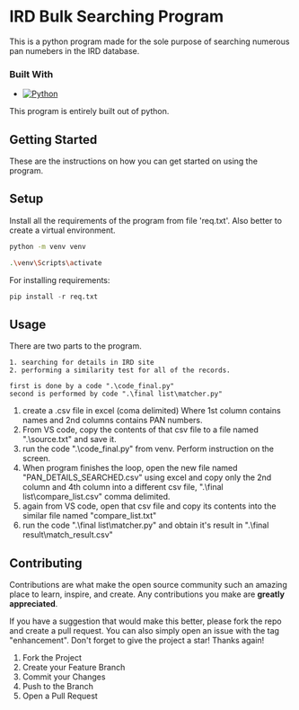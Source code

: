 # IRD Bulk Searching Program

This is a python program made for the sole purpose of searching numerous pan numebers in the IRD database.

### Built With


* [![Python][Python-logo]][Python-url]

This program is entirely built out of python.



<!-- GETTING STARTED -->
## Getting Started

These are the instructions on how you can get started on using the program.



## Setup

Install all the requirements of the program from file 'req.txt'. Also better to create a virtual environment.
```bash
python -m venv venv

.\venv\Scripts\activate
```
For installing requirements:
```py
pip install -r req.txt
```
   


## Usage
There are two parts to the program.
```
1. searching for details in IRD site 
2. performing a similarity test for all of the records.

first is done by a code ".\code_final.py"
second is performed by code ".\final list\matcher.py"
```
1. create a .csv file in excel (coma delimited)
 Where 1st column contains names and 2nd columns contains PAN numbers.
2. From VS code, copy the contents of that csv file to a file named ".\source.txt" and save it.
3. run the code ".\code_final.py" from venv. Perform instruction on the screen. 
5. When program finishes the loop, open the new file named "PAN_DETAILS_SEARCHED.csv" using excel and copy only the 2nd column and 4th column into a different csv file, ".\final list\compare_list.csv" comma delimited.
6. again from VS code, open that csv file and copy its contents into the similar file named "compare_list.txt"
7. run the code ".\final list\matcher.py" and obtain it's result in ".\final result\match_result.csv"



<!-- CONTRIBUTING -->
## Contributing

Contributions are what make the open source community such an amazing place to learn, inspire, and create. Any contributions you make are **greatly appreciated**.

If you have a suggestion that would make this better, please fork the repo and create a pull request. You can also simply open an issue with the tag "enhancement".
Don't forget to give the project a star! Thanks again!

1. Fork the Project
2. Create your Feature Branch
3. Commit your Changes
4. Push to the Branch
5. Open a Pull Request


[product-screenshot]: images/screenshot.png
[Python-logo]: https://img.shields.io/badge/Python-3776AB?style=for-the-badge&logo=python&logoColor=white
[Python-url]: https://www.python.org/